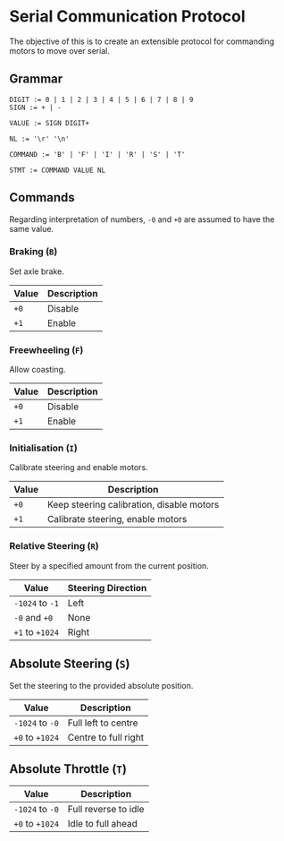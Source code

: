 # Serial Communication Protocol

The objective of this is to create an extensible protocol for
commanding motors to move over serial.

## Grammar

```
DIGIT := 0 | 1 | 2 | 3 | 4 | 5 | 6 | 7 | 8 | 9
SIGN := + | -

VALUE := SIGN DIGIT+

NL := '\r' '\n'

COMMAND := 'B' | 'F' | 'I' | 'R' | 'S' | 'T'

STMT := COMMAND VALUE NL
```

## Commands

Regarding interpretation of numbers, `-0` and `+0` are assumed to have the same
value.

### Braking (`B`)

Set axle brake.

| Value | Description |
|-------|-------------|
| `+0`  | Disable     |
| `+1`  | Enable      |

### Freewheeling (`F`)

Allow coasting.

| Value | Description |
|-------|-------------|
| `+0`  | Disable     |
| `+1`  | Enable      |

### Initialisation (`I`)

Calibrate steering and enable motors.

| Value | Description                               |
|-------|-------------------------------------------|
| `+0`  | Keep steering calibration, disable motors |
| `+1`  | Calibrate steering, enable motors         |

### Relative Steering (`R`)

Steer by a specified amount from the current position.

| Value           | Steering Direction |
|-----------------|--------------------|
| `-1024` to `-1` | Left               |
| `-0` and `+0`   | None               |
| `+1` to `+1024` | Right              |


## Absolute Steering (`S`)

Set the steering to the provided absolute position.

| Value           | Description          |
|-----------------|----------------------|
| `-1024` to `-0` | Full left to centre  |
| `+0` to `+1024` | Centre to full right |

## Absolute Throttle (`T`)

| Value           | Description          |
|-----------------|----------------------|
| `-1024` to `-0` | Full reverse to idle |
| `+0` to `+1024` | Idle to full ahead   |
